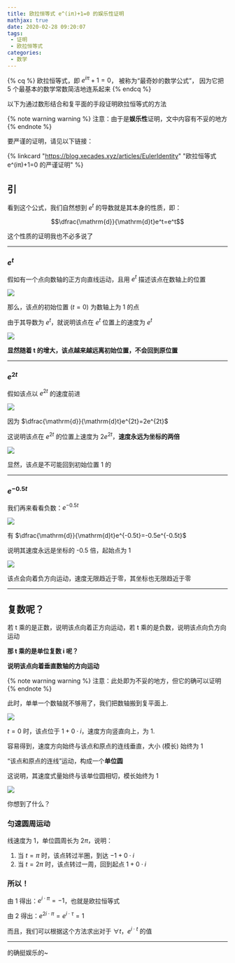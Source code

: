 ```yaml
---
title: 欧拉恒等式 e^(iπ)+1=0 的娱乐性证明
mathjax: true
date: 2020-02-28 09:20:07
tags:
 - 证明
 - 欧拉恒等式
categories:
 - 数学
---
```


<!-- placeholder -->

{% cq %} 欧拉恒等式，即 $e^{i\pi}+1=0$，
被称为“最奇妙的数学公式”，
因为它把 5 个最基本的数学常数简洁地连系起来 {% endcq %}

以下为通过数形结合和复平面的手段证明欧拉恒等式的方法

{% note warning warning %}
注意：由于是**娱乐性**证明，文中内容有不妥的地方
{% endnote %}

要严谨的证明，请见以下链接：

{% linkcard "https://blog.xecades.xyz/articles/EulerIdentity" "欧拉恒等式 e^(iπ)+1=0 的严谨证明" %}

<!-- more -->

## 引

看到这个公式，我们自然想到 $e^t$ 的导数就是其本身的性质，即：

$$\dfrac{\mathrm{d}}{\mathrm{d}t}e^t=e^t$$

这个性质的证明我也不必多说了

---

### $e^t$

假如有一个点向数轴的正方向直线运动，且用 $e^t$ 描述该点在数轴上的位置

![](/assets/EulerIdentity-pic1.png)

那么，该点的初始位置 ($t=0$) 为数轴上为 1 的点

由于其导数为 $e^t$，就说明该点在 $e^t$ 位置上的速度为 $e^t$

![](/assets/EulerIdentity-pic2.gif)

**显然随着 t 的增大，该点越来越远离初始位置，不会回到原位置**

---

### $e^{2t}$

假如该点以 $e^{2t}$ 的速度前进

![](/assets/EulerIdentity-pic3.png)

因为 $\dfrac{\mathrm{d}}{\mathrm{d}t}e^{2t}=2e^{2t}$

这说明该点在 $e^{2t}$ 的位置上速度为 $2e^{2t}$，**速度永远为坐标的两倍**

![](/assets/EulerIdentity-pic4.gif)

显然，该点是不可能回到初始位置 1 的

---

### $e^{-0.5t}$

我们再来看看负数：$e^{-0.5t}$

![](/assets/EulerIdentity-pic5.png)

有 $\dfrac{\mathrm{d}}{\mathrm{d}t}e^{-0.5t}=-0.5e^{-0.5t}$

说明其速度永远是坐标的 -0.5 倍，起始点为 1

![](/assets/EulerIdentity-pic6.gif)

该点会向着负方向运动，速度无限趋近于零，其坐标也无限趋近于零

---

## 复数呢？

若 t 乘的是正数，说明该点向着正方向运动，若 t 乘的是负数，说明该点向负方向运动

**那 t 乘的是单位复数 i 呢？**

**说明该点向着垂直数轴的方向运动**

{% note warning warning %}
注意：此处即为不妥的地方，但它的确可以证明
{% endnote %}

此时，单单一个数轴就不够用了，我们把数轴搬到复平面上. 

![](/assets/EulerIdentity-pic7.png)

$t=0$ 时，该点位于 $1+0\cdot i$，速度方向竖直向上，为 1. 

容易得到，速度方向始终与该点和原点的连线垂直，大小 (模长) 始终为 1

“该点和原点的连线”运动，构成一个**单位圆**

这说明，其速度式量始终与该单位圆相切，模长始终为 1

![](/assets/EulerIdentity-pic8.gif)

你想到了什么？

### 匀速圆周运动

线速度为 1，单位圆周长为 $2\pi$，说明：

1. 当 $t=\pi$ 时，该点转过半圈，到达 $-1+0\cdot i$
2. 当 $t=2\pi$ 时，该点转过一周，回到起点 $1+0\cdot i$

### 所以！

由 1 得出：$e^{i\cdot\pi}=-1$，也就是欧拉恒等式

由 2 得出：$e^{2i\cdot\pi}=e^{i\cdot\tau}=1$

而且，我们可以根据这个方法求出对于 $\forall t$，$e^{i\cdot t}$ 的值

---

的确挺娱乐的~